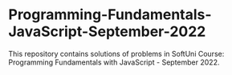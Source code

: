 # Programming-Fundamentals-JavaScript-September-2022
 This repository contains solutions of problems in SoftUni Course: Programming Fundamentals with JavaScript - September 2022.
